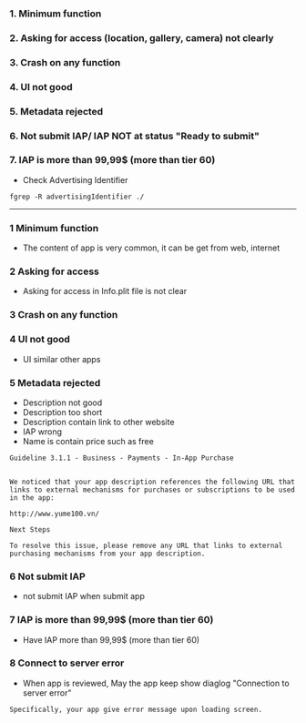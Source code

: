 ### 1. Minimum function
### 2. Asking for access (location, gallery, camera) not clearly
### 3. Crash on any function
### 4. UI not good
### 5. Metadata rejected
### 6. Not submit IAP/ IAP NOT at status "Ready to submit"
### 7. IAP is more than 99,99$ (more than tier 60)

* Check Advertising Identifier

```
fgrep -R advertisingIdentifier ./
```

--------------------------

### 1 Minimum function
* The content of app is very common, it can be get from web, internet
  
### 2 Asking for access
* Asking for access in Info.plit file is not clear

### 3 Crash on any function
  
### 4 UI not good
* UI similar other apps

### 5 Metadata rejected
* Description not good
* Description too short
* Description contain link to other website
* IAP wrong
* Name is contain price such as free

```
Guideline 3.1.1 - Business - Payments - In-App Purchase


We noticed that your app description references the following URL that links to external mechanisms for purchases or subscriptions to be used in the app:

http://www.yume100.vn/

Next Steps

To resolve this issue, please remove any URL that links to external purchasing mechanisms from your app description.
```

### 6 Not submit IAP
* not submit IAP when submit app

### 7 IAP is more than 99,99$ (more than tier 60)
* Have IAP more than 99,99$ (more than tier 60)

### 8 Connect to server error

* When app is reviewed, May the app keep show diaglog "Connection to server error"

```
Specifically, your app give error message upon loading screen.
```

